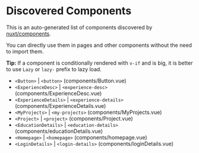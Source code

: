 # Discovered Components

This is an auto-generated list of components discovered by [nuxt/components](https://github.com/nuxt/components).

You can directly use them in pages and other components without the need to import them.

**Tip:** If a component is conditionally rendered with `v-if` and is big, it is better to use `Lazy` or `lazy-` prefix to lazy load.

- `<Button>` | `<button>` (components/Button.vue)
- `<ExperienceDesc>` | `<experience-desc>` (components/ExperienceDesc.vue)
- `<ExperienceDetails>` | `<experience-details>` (components/ExperienceDetails.vue)
- `<MyProjects>` | `<my-projects>` (components/MyProjects.vue)
- `<Project>` | `<project>` (components/Project.vue)
- `<EducationDetails>` | `<education-details>` (components/educationDetails.vue)
- `<Homepage>` | `<homepage>` (components/homepage.vue)
- `<LoginDetails>` | `<login-details>` (components/loginDetails.vue)
